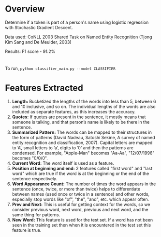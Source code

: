 # Overview
Determine if a token is part of a person's name using logistic regression with Stochastic Gradient Descent. <br/>

Data used: CoNLL 2003 Shared Task on Named Entity Recognition (Tjong Kim Sang and De Meulder, 2003) <br/>

Results: F1 score - 91.2%

#
To run, ```python classifier_main.py --model CLASSIFIER```

# Features Extracted
1. **Length:** Bucketized the lengths of the words into less than 5, between 6 and 10 inclusive, and so on. The individual lengths of the words are also included as separate features, as this increases the accuracy.
2. **Quotes:** If quotes are present in the sentence, it mostly means that someone is talking, and that person’s name is likely to be there in the sentence.
3. **Summarized Pattern:** The words can be mapped to their structures in the form of patterns (David Nadeau, Satoshi Sekine, A survey of named entity recognition and classification, 2007). Capital letters are mapped to ’A’, small letters to ’a’, digits to ’0’ and then the patterns are condensed. For example, "Apple-Man" becomes "Aa-Aa", "12/07/1996" becomes "0/0/0".
4. **Current Word:** The word itself is used as a feature.
5. **Position at beginning and end:** 2 features called "first word" and "last word" which are true if the word is at the beginning or the end of the sentence respectively.
6. **Word Appearance Count:** The number of times the word appears in the sentence (once, twice, or more than twice) helps to differentiate between names (used once or twice in a sentence) and other words, especially stop words like "of", "the", "and", etc. which appear often.
7. **Prev and Next:** This is useful for getting context for the words, so we consider previous word, next word, previous and next word, and the same thing for patterns.
8. **New Word:** This feature is used for the test set. If a word has not been seen in the training set then when it is encountered in the test set this feature is true.


